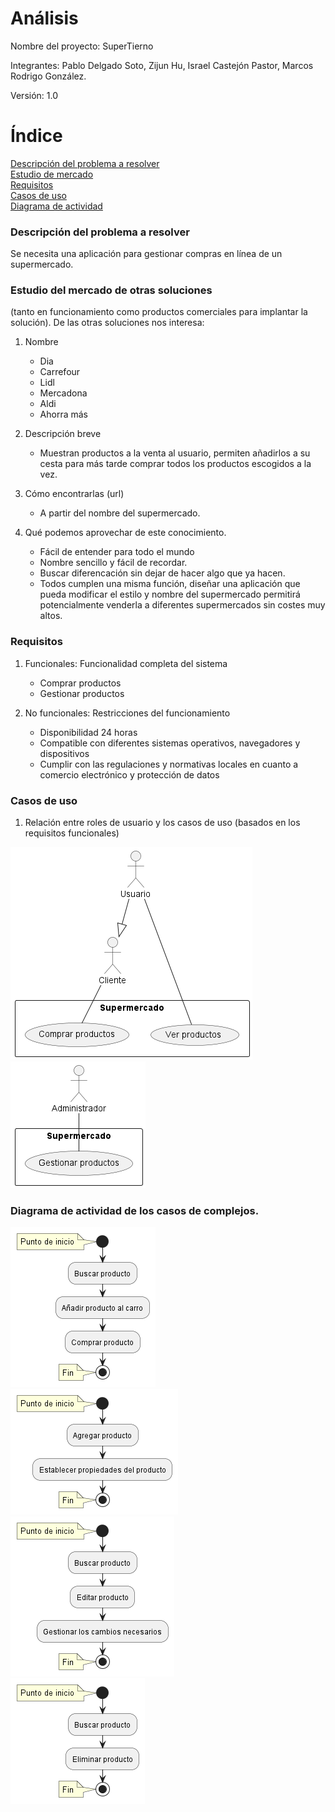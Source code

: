 # Análisis

Nombre del proyecto: SuperTierno

Integrantes: Pablo Delgado Soto, Zijun Hu, Israel Castejón Pastor, Marcos Rodrigo González.

Versión: 1.0

# Índice

[Descripción del problema a resolver](#descripción-del-problema-a-resolver)  
[Estudio de mercado](#estudio-del-mercado-de-otras-soluciones)  
[Requisitos](#requisitos)  
[Casos de uso](#casos-de-uso)  
[Diagrama de actividad](#diagrama-de-actividad-de-los-casos-de-complejos)

### Descripción del problema a resolver

Se necesita una aplicación para gestionar compras en línea de un supermercado.

### Estudio del mercado de otras soluciones
(tanto en funcionamiento como productos comerciales para implantar la solución). De las otras soluciones nos interesa:

1. Nombre
   - Dia
   - Carrefour
   - Lidl
   - Mercadona
   - Aldi
   - Ahorra más
  
2. Descripción breve
   - Muestran productos a la venta al usuario, permiten añadirlos a su cesta para más tarde comprar todos los productos escogidos a la vez.
  
3. Cómo encontrarlas (url)
   - A partir del nombre del supermercado.
  
4. Qué podemos aprovechar de este conocimiento.

   - Fácil de entender para todo el mundo 
   - Nombre sencillo y fácil de recordar.
   - Buscar diferencación sin dejar de hacer algo que ya hacen.
   - Todos cumplen una misma función, diseñar una aplicación que pueda modificar el estilo y nombre del supermercado permitirá potencialmente venderla a diferentes supermercados sin costes muy altos.
   
### Requisitos

1. Funcionales: Funcionalidad completa del sistema
   
   - Comprar productos
   - Gestionar productos
  
2. No funcionales: Restricciones del funcionamiento

   - Disponibilidad 24 horas
   - Compatible con diferentes sistemas operativos, navegadores y dispositivos
   - Cumplir con las regulaciones y normativas locales en cuanto a comercio electrónico y protección de datos

### Casos de uso

1. Relación entre roles de usuario y los casos de uso (basados en los requisitos funcionales)

![Alt text](img/cliente.png)
![Alt text](img/empleado.png)

### Diagrama de actividad de los casos de complejos.

![Comprar](img/comprar.png)  
![Agregar](img/agregar.png)  
![Modificar](img/modificar.png)  
![Eliminar](img/eliminar.png)
